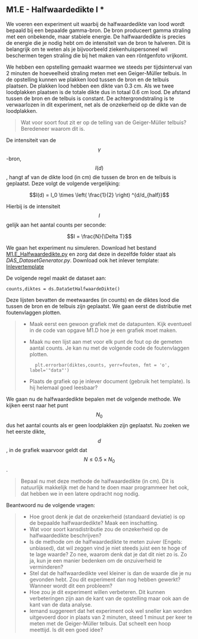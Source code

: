 ## M1.E - Halfwaardedikte I *


We voeren een experiment uit waarbij de halfwaardedikte van lood wordt bepaald bij een bepaalde gamma-bron. De bron produceert gamma straling met een onbekende, maar stabiele energie. De halfwaardedikte is precies de energie die je nodig hebt om de intensiteit van de bron te halveren. Dit is belangrijk om te weten als je bijvoorbeeld ziekenhuispersoneel wil beschermen tegen straling die bij het maken van een röntgenfoto vrijkomt.


We hebben een opstelling gemaakt waarmee we steeds per tijdsinterval van 2 minuten de hoeveelheid straling meten met een Geiger-Müller telbuis. In de opstelling kunnen we plakken lood tussen de bron en de telbuis plaatsen. De plakken lood hebben een dikte van 0.3 cm. Als we twee loodplakken plaatsen is de totale dikte dus in totaal 0.6 cm lood. De afstand tussen de bron en de telbuis is constant. De achtergrondstraling is te verwaarlozen in dit experiment, net als de onzekerheid op de dikte van de loodplakken. 

<!--XX als het nog lukt een plaatje maken-->

> Wat voor soort fout zit er op de telling van de Geiger-Müller telbuis? Beredeneer waarom dit is.

De intensiteit van de $$\gamma$$-bron, $$I(d)$$, hangt af van de dikte lood (in cm) die tussen de bron en de telbuis is geplaatst. Deze volgt de volgende vergelijking:


$$I(d) = I_0 \times \left( \frac{1}{2} \right) ^{d/d_{half}}$$

Hierbij is de intensiteit $$I$$ gelijk aan het aantal counts per seconde: 

$$I = \frac{N}{\Delta T}$$


We gaan het experiment nu simuleren. Download het bestand [M1.E_Halfwaardedikte.py](M1.E_Halfwaardedikte.py) en zorg dat deze in dezelfde folder staat als *DAS_DatasetGenerator.py*. Download ook het inlever template: [Inlevertemplate](InlevertemplateBlok1b.docx)

De volgende regel maakt de dataset aan: 

	counts,diktes = ds.DataSetHalfwaardeDikte()

Deze lijsten bevatten de meetwaardes (in counts) en de diktes lood die tussen de bron en de telbuis zijn geplaatst. We gaan eerst de distributie met foutenvlaggen plotten. <br>

> * Maak eerst een gewoon grafiek met de datapunten. Kijk eventueel in de code van opgave M1.D hoe je een grafiek moet maken. <br>
> * Maak nu een lijst aan met voor elk punt de fout op de gemeten aantal counts. Je kan nu met de volgende code de foutenvlaggen plotten.
>
>         plt.errorbar(diktes,counts, yerr=fouten, fmt = 'o', label='"data"')
>
> * Plaats de grafiek op je inlever document (gebruik het template). Is hij helemaal goed leesbaar?

We gaan nu de halfwaardedikte bepalen met de volgende methode. We kijken eerst naar het punt $$N_0$$ dus het aantal counts als er geen loodplakken zijn geplaatst. Nu zoeken we het eerste dikte, $$d$$, in de grafiek waarvoor geldt dat $$N\leq 0.5 \times N_0$$.

>  Bepaal nu met deze methode de halfwaardedikte (in cm). Dit is natuurlijk makkelijk met de hand te doen maar programmeer het ook, dat hebben we in een latere opdracht nog nodig.

Beantwoord nu de volgende vragen:

>  * Hoe groot denk je dat de onzekerheid (standaard deviatie) is op de bepaalde halfwaardedikte? Maak een inschatting. <br>
>  * Wat voor soort kansdistributie zou de onzekerheid op de halfwaardedikte beschrijven? <br>
>  * Is de methode om de halfwaardedikte te meten zuiver (Engels: unbiased), dat wil zeggen vind je niet steeds juist een te hoge of te lage waarde? Zo nee, waarom denk dat je dat dit niet zo is. Zo ja, kun je een manier bedenken om de onzuiverheid te verminderen? <br>
>  * Stel dat de halfwaardedikte veel kleiner is dan de waarde die je nu gevonden hebt. Zou dit experiment dan nog hebben gewerkt? Wanneer wordt dit een probleem? <br>
>  * Hoe zou je dit experiment willen verbeteren. Dit kunnen verbeteringen zijn aan de kant van de opstelling maar ook aan de kant van de data analyse. <br>
>  * Iemand suggereert dat het experiment ook wel sneller kan worden uitgevoerd door in plaats van 2 minuten, steed 1 minuut per keer te meten met de Geiger-Müller telbuis. Dat scheelt een hoop meettijd. Is dit een goed idee? <br>



